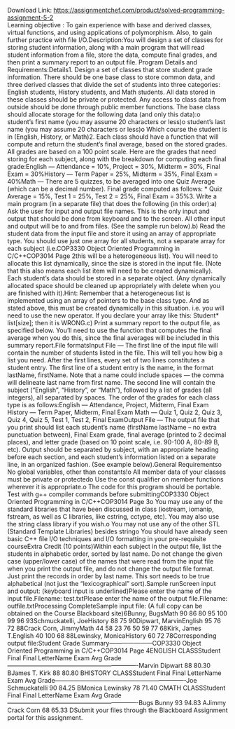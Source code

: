 Download Link: https://assignmentchef.com/product/solved-programming-assignment-5-2
<br>
Learning objective : To gain experience with base and derived classes, virtual functions, and using applications of polymorphism. Also, to gain further practice with file I/O.Description:You will design a set of classes for storing student information, along with a main program that will read student information from a file, store the data, compute final grades, and then print a summary report to an output file. Program Details and Requirements:Details1. Design a set of classes that store student grade information. There should be one base class to store common data, and three derived classes that divide the set of students into three categories: English students, History students, and Math students. All data stored in these classes should be private or protected. Any access to class data from outside should be done through public member functions. The base class should allocate storage for the following data (and only this data):o student’s first name (you may assume 20 characters or less)o student’s last name (you may assume 20 characters or less)o Which course the student is in (English, History, or Math)2. Each class should have a function that will compute and return the student’s final average, based on the stored grades. All grades are based on a 100 point scale. Here are the grades that need storing for each subject, along with the breakdown for computing each final grade:English — Attendance = 10%, Project = 30%, Midterm = 30%, Final Exam = 30%History — Term Paper = 25%, Midterm = 35%, Final Exam = 40%Math — There are 5 quizzes, to be averaged into one Quiz Average (which can be a decimal number). Final grade computed as follows: * Quiz Average = 15%, Test 1 = 25%, Test 2 = 25%, Final Exam = 35%3. Write a main program (in a separate file) that does the following (in this order):a) Ask the user for input and output file names. This is the only input and output that should be done from keyboard and to the screen. All other input and output will be to and from files. (See the sample run below).b) Read the student data from the input file and store it using an array of appropriate type. You should use just one array for all students, not a separate array for each subject (i.e.COP3330 Object Oriented Programming in C/C++COP3014 Page 2this will be a heterogeneous list). You will need to allocate this list dynamically, since the size is stored in the input file. (Note that this also means each list item will need to be created dynamically). Each student’s data should be stored in a separate object. (Any dynamically allocated space should be cleaned up appropriately with delete when you are finished with it).Hint: Remember that a heterogeneous list is implemented using an array of pointers to the base class type. And as stated above, this must be created dynamically in this situation. i.e. you will need to use the new operator. If you declare your array like this: Student* list[size]; then it is WRONG.c) Print a summary report to the output file, as specified below. You’ll need to use the function that computes the final average when you do this, since the final averages will be included in this summary report.File formatsInput File — The first line of the input file will contain the number of students listed in the file. This will tell you how big a list you need. After the first lines, every set of two lines constitutes a student entry. The first line of a student entry is the name, in the format lastName, firstName. Note that a name could include spaces — the comma will delineate last name from first name. The second line will contain the subject (“English”, “History”, or “Math”), followed by a list of grades (all integers), all separated by spaces. The order of the grades for each class type is as follows:English — Attendance, Project, Midterm, Final Exam History — Term Paper, Midterm, Final Exam Math — Quiz 1, Quiz 2, Quiz 3, Quiz 4, Quiz 5, Test 1, Test 2, Final ExamOutput File — The output file that you print should list each student’s name (firstName lastName – no extra punctuation between), Final Exam grade, final average (printed to 2 decimal places), and letter grade (based on 10 point scale, i.e. 90-100 A, 80-89 B, etc). Output should be separated by subject, with an appropriate heading before each section, and each student’s information listed on a separate line, in an organized fashion. (See example below).General Requirementso No global variables, other than constants!o All member data of your classes must be private or protectedo Use the const qualifier on member functions wherever it is appropriate.o The code for this program should be portable. Test with g++ compiler commands before submittingCOP3330 Object Oriented Programming in C/C++COP3014 Page 3o You may use any of the standard libraries that have been discussed in class (iostream, iomanip, fstream, as well as C libraries, like cstring, cctype, etc). You may also use the string class library if you wish.o You may not use any of the other STL (Standard Template Libraries) besides stringo You should have already seen basic C++ file I/O techniques and I/O formatting in your pre-requisite courseExtra Credit (10 points)Within each subject in the output file, list the students in alphabetic order, sorted by last name. Do not change the given case (upper/lower case) of the names that were read from the input file when you print the output file, and do not change the output file format. Just print the records in order by last name. This sort needs to be true alphabetical (not just the “lexicographical” sort).Sample runScreen input and output: (keyboard input is underlined)Please enter the name of the input file.Filename: test.txtPlease enter the name of the output file.Filename: outfile.txtProcessing CompleteSample input file: (A full copy can be obtained on the Course Blackboard site)6Bunny, BugsMath 90 86 80 95 100 99 96 93Schmuckatelli, JoeHistory 88 75 90Dipwart, MarvinEnglish 95 76 72 88Crack Corn, JimmyMath 44 58 23 76 50 59 77 68Kirk, James T.English 40 100 68 88Lewinsky, MonicaHistory 60 72 78Corresponding output file:Student Grade Summary———————COP3330 Object Oriented Programming in C/C++COP3014 Page 4ENGLISH CLASSStudent Final Final LetterName Exam Avg Grade—————————————————————-Marvin Dipwart 88 80.30 BJames T. Kirk 88 80.80 BHISTORY CLASSStudent Final Final LetterName Exam Avg Grade—————————————————————-Joe Schmuckatelli 90 84.25 BMonica Lewinsky 78 71.40 CMATH CLASSStudent Final Final LetterName Exam Avg Grade—————————————————————-Bugs Bunny 93 94.83 AJimmy Crack Corn 68 65.33 DSubmit your files through the Blackboard Assignment portal for this assignment.